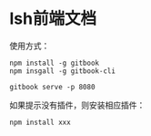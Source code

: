 # lsh前端文档

使用方式：

    npm install -g gitbook
    npm insgall -g gitbook-cli

    gitbook serve -p 8080

如果提示没有插件，则安装相应插件：

    npm install xxx
